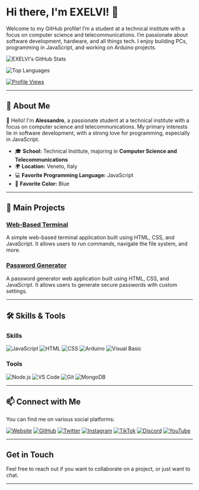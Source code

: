 # Hi there, I'm EXELVI! 👋
Welcome to my GitHub profile! I’m a student at a technical institute with a focus on computer science and telecommunications. I’m passionate about software development, hardware, and all things tech. I enjoy building PCs, programming in JavaScript, and working on Arduino projects.

![EXELVI's GitHub Stats](https://github-readme-stats.vercel.app/api?username=EXELVI&show_icons=true&theme=radical)

![Top Languages](https://github-readme-stats.vercel.app/api/top-langs/?username=EXELVI&layout=compact&theme=radical)

[![Profile Views](https://exelvi.xyz/api/profile-views)](https://github.com/EXELVI)

---

## 🌟 About Me

👋 Hello! I'm **Alessandro**, a passionate student at a technical institute with a focus on computer science and telecommunications. My primary interests lie in software development, with a strong love for programming, especially in JavaScript.

- 🎓 **School:** Technical Institute, majoring in **Computer Science and Telecommunications**
- 🌍 **Location:** Veneto, Italy
- 💻 **Favorite Programming Language:** JavaScript
- 🎨 **Favorite Color:** Blue

---

## 🚀 Main Projects

### [Web-Based Terminal](https://exelvi.github.io/terminal)
A simple web-based terminal application built using HTML, CSS, and JavaScript. It allows users to run commands, navigate the file system, and more.

### [Password Generator](https://exelvi.github.io/password_generator)
A password generator web application built using HTML, CSS, and JavaScript. It allows users to generate secure passwords with custom settings.

---

## 🛠️ Skills & Tools

### Skills
![JavaScript](https://img.shields.io/badge/JavaScript-F7DF1E?style=for-the-badge&logo=javascript&logoColor=black)
![HTML](https://img.shields.io/badge/HTML5-E34F26?style=for-the-badge&logo=html5&logoColor=white)
![CSS](https://img.shields.io/badge/CSS3-1572B6?style=for-the-badge&logo=css3&logoColor=white)
![Arduino](https://img.shields.io/badge/Arduino-00979D?style=for-the-badge&logo=arduino&logoColor=white)
![Visual Basic](https://img.shields.io/badge/Visual%20Basic-5C2D91?style=for-the-badge&logo=.net&logoColor=white)

### Tools
![Node.js](https://img.shields.io/badge/Node.js-43853D?style=for-the-badge&logo=node-dot-js&logoColor=white)
![VS Code](https://img.shields.io/badge/VS%20Code-0078d4?style=for-the-badge&logo=visual-studio-code&logoColor=white)
![Git](https://img.shields.io/badge/Git-F05032?style=for-the-badge&logo=git&logoColor=white)
![MongoDB](https://img.shields.io/badge/MongoDB-4EA94B?style=for-the-badge&logo=mongodb&logoColor=white)

---


## 📫 Connect with Me

You can find me on various social platforms:

[![Website](https://img.shields.io/badge/Website-181717?style=for-the-badge&logo=google-chrome&logoColor=white)](https://exelvi.github.io)
[![GitHub](https://img.shields.io/badge/GitHub-181717?style=for-the-badge&logo=github&logoColor=white)](https://github.com/EXELVI)
[![Twitter](https://img.shields.io/badge/Twitter-000000?style=for-the-badge&logo=x&logoColor=white)](https://twitter.com/exelvi1)
[![Instagram](https://img.shields.io/badge/Instagram-E4405F?style=for-the-badge&logo=instagram&logoColor=white)](https://www.instagram.com/exelviofficial/)
[![TikTok](https://img.shields.io/badge/TikTok-000000?style=for-the-badge&logo=tiktok&logoColor=white)](https://www.tiktok.com/@exelvi)
[![Discord](https://img.shields.io/badge/Discord-7289DA?style=for-the-badge&logo=discord&logoColor=white)](http://discord.com/users/462339171537780737)
[![YouTube](https://img.shields.io/badge/YouTube-FF0000?style=for-the-badge&logo=youtube&logoColor=white)](https://www.youtube.com/channel/UCsHJDts_im9NaU2z3rUp8VA)

---

## Get in Touch
Feel free to reach out if you want to collaborate on a project, or just want to chat. 

---

